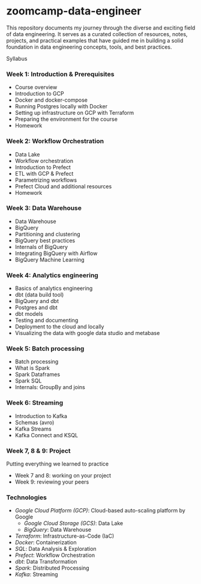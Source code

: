 # zoomcamp-data-engineer
This repository documents my journey through the diverse and exciting field of data engineering. It serves as a curated collection of resources, notes, projects, and practical examples that have guided me in building a solid foundation in data engineering concepts, tools, and best practices.


Syllabus
### Week 1: Introduction & Prerequisites

* Course overview
* Introduction to GCP
* Docker and docker-compose
* Running Postgres locally with Docker
* Setting up infrastructure on GCP with Terraform
* Preparing the environment for the course
* Homework

### Week 2: Workflow Orchestration

* Data Lake
* Workflow orchestration
* Introduction to Prefect
* ETL with GCP & Prefect
* Parametrizing workflows
* Prefect Cloud and additional resources
* Homework


### Week 3: Data Warehouse


* Data Warehouse
* BigQuery
* Partitioning and clustering
* BigQuery best practices
* Internals of BigQuery
* Integrating BigQuery with Airflow
* BigQuery Machine Learning

### Week 4: Analytics engineering

* Basics of analytics engineering
* dbt (data build tool)
* BigQuery and dbt
* Postgres and dbt
* dbt models
* Testing and documenting
* Deployment to the cloud and locally
* Visualizing the data with google data studio and metabase


### Week 5: Batch processing
* Batch processing
* What is Spark
* Spark Dataframes
* Spark SQL
* Internals: GroupBy and joins


### Week 6: Streaming

* Introduction to Kafka
* Schemas (avro)
* Kafka Streams
* Kafka Connect and KSQL


### Week 7, 8 & 9: Project

Putting everything we learned to practice

* Week 7 and 8: working on your project
* Week 9: reviewing your peers

### Technologies
* *Google Cloud Platform (GCP)*: Cloud-based auto-scaling platform by Google
  * *Google Cloud Storage (GCS)*: Data Lake
  * *BigQuery*: Data Warehouse
* *Terraform*: Infrastructure-as-Code (IaC)
* *Docker*: Containerization
* *SQL*: Data Analysis & Exploration
* *Prefect*: Workflow Orchestration
* *dbt*: Data Transformation
* *Spark*: Distributed Processing
* *Kafka*: Streaming

